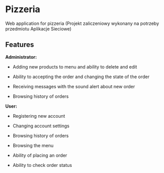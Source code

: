 # Pizzeria
Web application for pizzeria (Projekt zaliczeniowy wykonany na potrzeby przedmiotu Aplikacje Sieciowe)

## Features 
**Administrator:**
* Adding new products to menu and ability to delete and edit

* Ability to accepting the order and changing the state of the order

* Receiving messages with the sound alert about new order

* Browsing history of orders

**User:**
* Registering new account

* Changing account settings

* Browsing history of orders

* Browsing the menu 

* Ability of placing an order

* Ability to check order status
